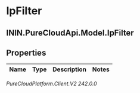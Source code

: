# IpFilter

## ININ.PureCloudApi.Model.IpFilter

## Properties

|Name | Type | Description | Notes|
|------------ | ------------- | ------------- | -------------|



_PureCloudPlatform.Client.V2 242.0.0_
